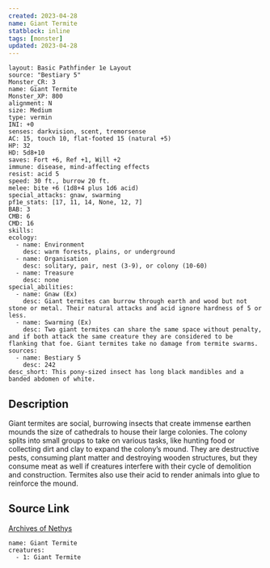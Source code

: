 ```yaml
---
created: 2023-04-28
name: Giant Termite
statblock: inline
tags: [monster]
updated: 2023-04-28
---
```

```statblock
layout: Basic Pathfinder 1e Layout
source: "Bestiary 5"
Monster_CR: 3
name: Giant Termite
Monster_XP: 800
alignment: N
size: Medium
type: vermin
INI: +0
senses: darkvision, scent, tremorsense
AC: 15, touch 10, flat-footed 15 (natural +5)
HP: 32
HD: 5d8+10
saves: Fort +6, Ref +1, Will +2
immune: disease, mind-affecting effects
resist: acid 5
speed: 30 ft., burrow 20 ft.
melee: bite +6 (1d8+4 plus 1d6 acid)
special_attacks: gnaw, swarming
pf1e_stats: [17, 11, 14, None, 12, 7]
BAB: 3
CMB: 6
CMD: 16
skills: 
ecology:
  - name: Environment
    desc: warm forests, plains, or underground
  - name: Organisation
    desc: solitary, pair, nest (3-9), or colony (10-60)
  - name: Treasure
    desc: none
special_abilities:
  - name: Gnaw (Ex)
    desc: Giant termites can burrow through earth and wood but not stone or metal. Their natural attacks and acid ignore hardness of 5 or less.
  - name: Swarming (Ex)
    desc: Two giant termites can share the same space without penalty, and if both attack the same creature they are considered to be flanking that foe. Giant termites take no damage from termite swarms.
sources:
  - name: Bestiary 5
    desc: 242
desc_short: This pony-sized insect has long black mandibles and a banded abdomen of white.
```
## Description
Giant termites are social, burrowing insects that create immense earthen mounds the size of cathedrals to house their large colonies. The colony splits into small groups to take on various tasks, like hunting food or collecting dirt and clay to expand the colony’s mound. They are destructive pests, consuming plant matter and destroying wooden structures, but they consume meat as well if creatures interfere with their cycle of demolition and construction. Termites also use their acid to render animals into glue to reinforce the mound.
## Source Link
[Archives of Nethys](https://aonprd.com/MonsterDisplay.aspx?ItemName=Giant%20Termite)
```encounter-table
name: Giant Termite
creatures:
  - 1: Giant Termite
```
